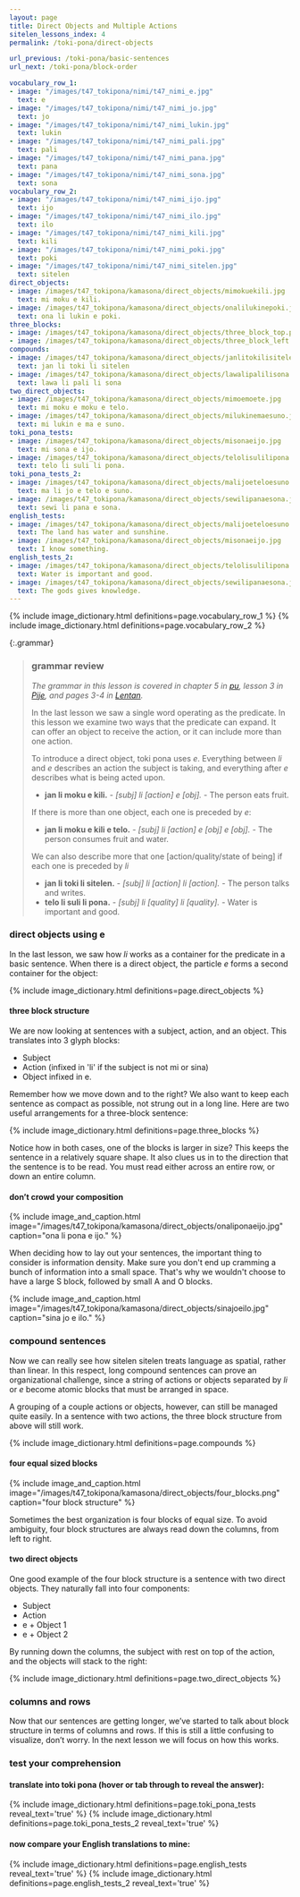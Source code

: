 ```yaml
---
layout: page
title: Direct Objects and Multiple Actions
sitelen_lessons_index: 4
permalink: /toki-pona/direct-objects

url_previous: /toki-pona/basic-sentences
url_next: /toki-pona/block-order

vocabulary_row_1:
- image: "/images/t47_tokipona/nimi/t47_nimi_e.jpg"
  text: e
- image: "/images/t47_tokipona/nimi/t47_nimi_jo.jpg"
  text: jo
- image: "/images/t47_tokipona/nimi/t47_nimi_lukin.jpg"
  text: lukin
- image: "/images/t47_tokipona/nimi/t47_nimi_pali.jpg"
  text: pali
- image: "/images/t47_tokipona/nimi/t47_nimi_pana.jpg"
  text: pana
- image: "/images/t47_tokipona/nimi/t47_nimi_sona.jpg"
  text: sona
vocabulary_row_2:
- image: "/images/t47_tokipona/nimi/t47_nimi_ijo.jpg"
  text: ijo
- image: "/images/t47_tokipona/nimi/t47_nimi_ilo.jpg"
  text: ilo
- image: "/images/t47_tokipona/nimi/t47_nimi_kili.jpg"
  text: kili
- image: "/images/t47_tokipona/nimi/t47_nimi_poki.jpg"
  text: poki
- image: "/images/t47_tokipona/nimi/t47_nimi_sitelen.jpg"
  text: sitelen
direct_objects:
- image: /images/t47_tokipona/kamasona/direct_objects/mimokuekili.jpg
  text: mi moku e kili.
- image: /images/t47_tokipona/kamasona/direct_objects/onalilukinepoki.jpg
  text: ona li lukin e poki.
three_blocks:
- image: /images/t47_tokipona/kamasona/direct_objects/three_block_top.png
- image: /images/t47_tokipona/kamasona/direct_objects/three_block_left.png
compounds:
- image: /images/t47_tokipona/kamasona/direct_objects/janlitokilisitelen.jpg
  text: jan li toki li sitelen
- image: /images/t47_tokipona/kamasona/direct_objects/lawalipalilisona.jpg
  text: lawa li pali li sona
two_direct_objects:
- image: /images/t47_tokipona/kamasona/direct_objects/mimoemoete.jpg
  text: mi moku e moku e telo.
- image: /images/t47_tokipona/kamasona/direct_objects/milukinemaesuno.jpg
  text: mi lukin e ma e suno.
toki_pona_tests:
- image: /images/t47_tokipona/kamasona/direct_objects/misonaeijo.jpg
  text: mi sona e ijo.
- image: /images/t47_tokipona/kamasona/direct_objects/telolisulilipona.jpg
  text: telo li suli li pona.
toki_pona_tests_2:
- image: /images/t47_tokipona/kamasona/direct_objects/malijoeteloesuno.jpg
  text: ma li jo e telo e suno.
- image: /images/t47_tokipona/kamasona/direct_objects/sewilipanaesona.jpg
  text: sewi li pana e sona.
english_tests:
- image: /images/t47_tokipona/kamasona/direct_objects/malijoeteloesuno.jpg
  text: The land has water and sunshine.
- image: /images/t47_tokipona/kamasona/direct_objects/misonaeijo.jpg
  text: I know something.
english_tests_2:
- image: /images/t47_tokipona/kamasona/direct_objects/telolisulilipona.jpg
  text: Water is important and good.
- image: /images/t47_tokipona/kamasona/direct_objects/sewilipanaesona.jpg
  text: The gods gives knowledge.
---
```


{% include image_dictionary.html definitions=page.vocabulary_row_1 %}
{% include image_dictionary.html definitions=page.vocabulary_row_2 %}

{:.grammar}
>### grammar review
>_The grammar in this lesson is covered in chapter 5 in [pu](https://www.amazon.com/dp/B012M1RLXS), lesson 3 in [Pije](http://tokipona.net/tp/janpije/okamasona.php), and pages 3-4 in [Lentan](https://rnd.neocities.org/tokipona/)._
>
>In the last lesson we saw a single word operating as the predicate.  In this lesson we examine two ways that the predicate can expand. It can offer an object to receive the action, or it can include more than one action.
>
>To introduce a direct object, toki pona uses _e_.  Everything between _li_ and _e_ describes an action the subject is taking, and everything after _e_ describes what is being acted upon.
>
>* __jan li moku e kili.__ - _[subj] li [action] e [obj]._ - The person eats fruit.
>
>If there is more than one object, each one is preceded by _e_:
>
>* __jan li moku e kili e telo.__ - _[subj] li [action] e [obj] e [obj]._ - The person consumes fruit and water.
>
>We can also describe more that one [action/quality/state of being] if each one is preceded by _li_
>
>* __jan li toki li sitelen.__ - _[subj] li [action] li [action]._  - The person talks and writes.
>* __telo li suli li pona.__ - _[subj] li [quality] li [quality]._  - Water is important and good.

### direct objects using e

In the last lesson, we saw how _li_ works as a container for the predicate in a basic sentence. When there is a direct object, the particle _e_ forms a second container for the object:

{% include image_dictionary.html definitions=page.direct_objects %}

#### three block structure

We are now looking at sentences with a subject, action, and an object. This translates into 3 glyph blocks:

  * Subject
  * Action (infixed in 'li' if the subject is not mi or sina)
  * Object infixed in e.

Remember how we move down and to the right? We also want to keep each sentence as compact as possible, not strung out in a long line. Here are two useful arrangements for a three-block sentence:

{% include image_dictionary.html definitions=page.three_blocks %}

Notice how in both cases, one of the blocks is larger in size? This keeps the sentence in a relatively square shape. It also clues us in to the direction that the sentence is to be read. You must read either across an entire row, or down an entire column.

#### don’t crowd your composition

{% include image_and_caption.html image="/images/t47_tokipona/kamasona/direct_objects/onaliponaeijo.jpg" caption="ona li pona e ijo." %}

When deciding how to lay out your sentences, the important thing to consider is information density. Make sure you don't end up cramming a bunch of information into a small space. That's why we wouldn't choose to have a large S block, followed by small A and O blocks.

{% include image_and_caption.html image="/images/t47_tokipona/kamasona/direct_objects/sinajoeilo.jpg" caption="sina jo e ilo." %}

### compound sentences

Now we can really see how sitelen sitelen treats language as spatial, rather than linear. In this respect, long compound sentences can prove an organizational challenge, since a string of actions or objects separated by _li_ or _e_ become atomic blocks that must be arranged in space.

A grouping of a couple actions or objects, however, can still be managed quite easily. In a sentence with two actions, the three block structure from above will still work.

{% include image_dictionary.html definitions=page.compounds %}

#### four equal sized blocks

{% include image_and_caption.html image="/images/t47_tokipona/kamasona/direct_objects/four_blocks.png" caption="four block structure" %}

Sometimes the best organization is four blocks of equal size. To avoid ambiguity, four block structures are always read down the columns, from left to right.

#### two direct objects

One good example of the four block structure is a sentence with two direct objects. They naturally fall into four components:

  * Subject
  * Action
  * e + Object 1
  * e + Object 2

By running down the columns, the subject with rest on top of the action, and the objects will stack to the right:

{% include image_dictionary.html definitions=page.two_direct_objects %}

### columns and rows

Now that our sentences are getting longer, we’ve started to talk about block structure in terms of columns and rows.  If this is still a little confusing to visualize, don’t worry.  In the next lesson we will focus on how this works.

### test your comprehension

#### translate into toki pona (hover or tab through to reveal the answer):

{% include image_dictionary.html definitions=page.toki_pona_tests reveal_text='true' %}
{% include image_dictionary.html definitions=page.toki_pona_tests_2 reveal_text='true' %}

#### now compare your English translations to mine:

{% include image_dictionary.html definitions=page.english_tests reveal_text='true' %}
{% include image_dictionary.html definitions=page.english_tests_2 reveal_text='true' %}

